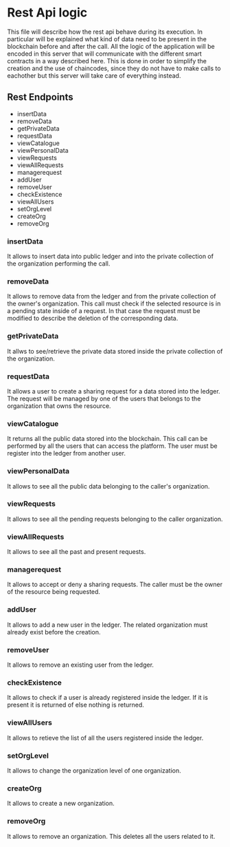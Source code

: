 # Rest Api logic
This file will describe how the rest api behave during its execution. In 
particular will be explained what kind of data need to be present in the 
blockchain before and after the call. All the logic of the application will
be encoded in this server that will communicate with the different smart 
contracts in a way described here. This is done in order to simplify the 
creation and the use of chaincodes, since they do not have to make calls to 
eachother but this server will take care of everything instead.

## Rest Endpoints
 - insertData
 - removeData
 - getPrivateData
 - requestData
 - viewCatalogue
 - viewPersonalData
 - viewRequests
 - viewAllRequests
 - managerequest
 - addUser
 - removeUser
 - checkExistence
 - viewAllUsers
 - setOrgLevel
 - createOrg
 - removeOrg

### insertData
It allows to insert data into public ledger and into the private collection
of the organization performing the call.
### removeData
It allows to remove data from the ledger and from the private collection of the 
owner's organization. 
This call must check if the selected resource is in a pending state inside of 
a request. In that case the request must be modified to describe the deletion 
of the corresponding data.
### getPrivateData
It allws to see/retrieve the private data stored inside the private collection
of the organization. 
### requestData
It allows a user to create a sharing request for a data stored into the ledger.
The request will be managed by one of the users that belongs to the organization
that owns the resource.
### viewCatalogue
It returns all the public data stored into the blockchain.
This call can be performed by all the users that can access the platform. 
The user must be register into the ledger from another user.
### viewPersonalData
It allows to see all the public data belonging to the caller's organization.
### viewRequests
It allows to see all the pending requests belonging to the caller organization.
### viewAllRequests
It allows to see all the past and present requests.
### managerequest
It allows to accept or deny a sharing requests. The caller must be the owner of
the resource being requested.

### addUser
It allows to add a new user in the ledger. The related organization must already
exist before the creation.
### removeUser
It allows to remove an existing user from the ledger.
### checkExistence
It allows to check if a user is already registered inside the ledger. If it is
present it is returned of else nothing is returned.
### viewAllUsers
It allows to retieve the list of all the users registered inside the ledger.
### setOrgLevel
It allows to change the organization level of one organization.
### createOrg
It allows to create a new organization.
### removeOrg
It allows to remove an organization. This deletes all the users related to it.